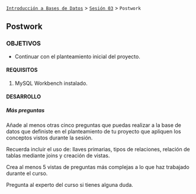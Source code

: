 [`Introducción a Bases de Datos`](../../Readme.md) > [`Sesión 03`](../Readme.md) > `Postwork`

## Postwork

### OBJETIVOS

- Continuar con el planteamiento inicial del proyecto.

#### REQUISITOS

1. MySQL Workbench instalado.

#### DESARROLLO

##### Más preguntas

Añade al menos otras cinco preguntas que puedas realizar a la base de datos que definiste en el planteamiento de tu proyecto que apliquen los conceptos vistos durante la sesión. 

Recuerda incluir el uso de: llaves primarias, tipos de relaciones, relación de tablas mediante joins y creación de vistas.

Crea al menos 5 vistas de preguntas más complejas a lo que haz trabajado durante el curso.

Pregunta al experto del curso si tienes alguna duda.
